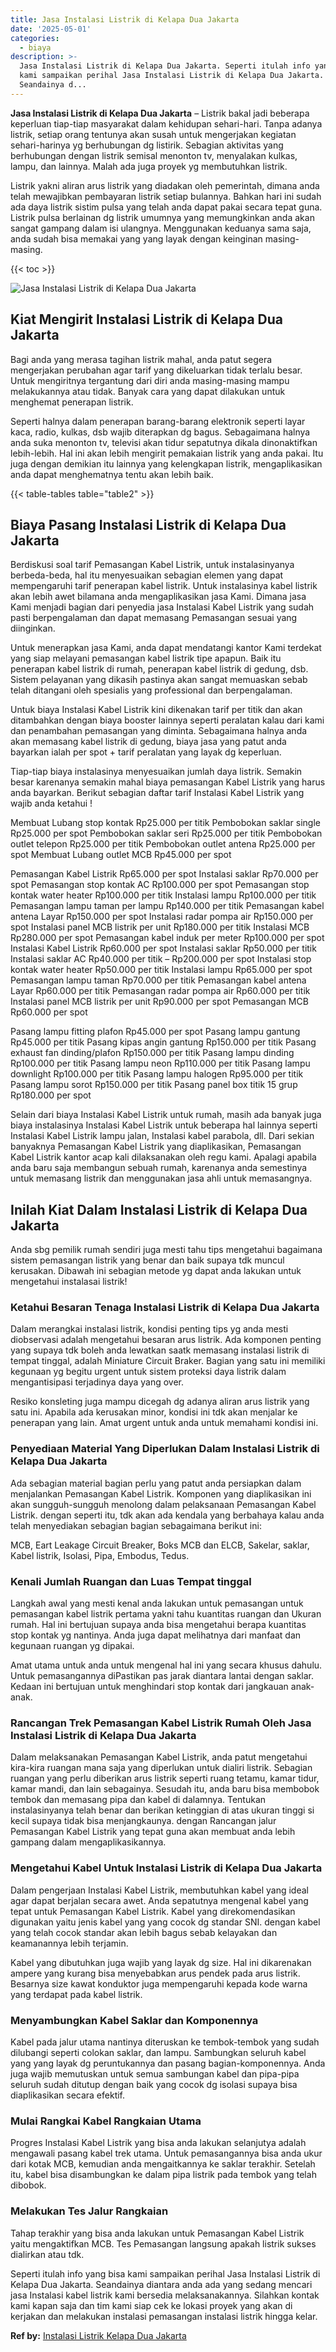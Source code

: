 ```yaml
---
title: Jasa Instalasi Listrik di Kelapa Dua Jakarta
date: '2025-05-01'
categories:
  - biaya
description: >-
  Jasa Instalasi Listrik di Kelapa Dua Jakarta. Seperti itulah info yang bisa
  kami sampaikan perihal Jasa Instalasi Listrik di Kelapa Dua Jakarta.
  Seandainya d...
---
```


**Jasa Instalasi Listrik di Kelapa Dua Jakarta** – Listrik bakal jadi beberapa keperluan tiap-tiap masyarakat dalam kehidupan sehari-hari. Tanpa adanya listrik, setiap orang tentunya akan susah untuk mengerjakan kegiatan sehari-harinya yg berhubungan dg listirik. Sebagian aktivitas yang berhubungan dengan listrik semisal menonton tv, menyalakan kulkas, lampu, dan lainnya. Malah ada juga proyek yg membutuhkan listrik.

Listrik yakni aliran arus listrik yang diadakan oleh pemerintah, dimana anda telah mewajibkan pembayaran listrik setiap bulannya. Bahkan hari ini sudah ada daya listrik sistim pulsa yang telah anda dapat pakai secara tepat guna. Listrik pulsa berlainan dg listrik umumnya yang memungkinkan anda akan sangat gampang dalam isi ulangnya. Menggunakan keduanya sama saja, anda sudah bisa memakai yang yang layak dengan keinginan masing-masing.

{{< toc >}}

![Jasa Instalasi Listrik di Kelapa Dua Jakarta](/images/instalasi-listrik-murah21.png)

## Kiat Mengirit Instalasi Listrik di Kelapa Dua Jakarta

Bagi anda yang merasa tagihan listrik mahal, anda patut segera mengerjakan perubahan agar tarif yang dikeluarkan tidak terlalu besar. Untuk mengiritnya tergantung dari diri anda masing-masing mampu melakukannya atau tidak. Banyak cara yang dapat dilakukan untuk menghemat penerapan listrik.

Seperti halnya dalam penerapan barang-barang elektronik seperti layar kaca, radio, kulkas, dsb wajib diterapkan dg bagus. Sebagaimana halnya anda suka menonton tv, televisi akan tidur sepatutnya dikala dinonaktifkan lebih-lebih. Hal ini akan lebih mengirit pemakaian listrik yang anda pakai. Itu juga dengan demikian itu lainnya yang kelengkapan listrik, mengaplikasikan anda dapat menghematnya tentu akan lebih baik.

{{< table-tables table="table2" >}}

## Biaya Pasang Instalasi Listrik di Kelapa Dua Jakarta

Berdiskusi soal tarif Pemasangan Kabel Listrik, untuk instalasinyanya berbeda-beda, hal itu menyesuaikan sebagian elemen yang dapat mempengaruhi tarif penerapan kabel listrik. Untuk instalasinya kabel listrik akan lebih awet bilamana anda mengaplikasikan jasa Kami. Dimana jasa Kami menjadi bagian dari penyedia jasa Instalasi Kabel Listrik yang sudah pasti berpengalaman dan dapat memasang Pemasangan sesuai yang diinginkan.

Untuk menerapkan jasa Kami, anda dapat mendatangi kantor Kami terdekat yang siap melayani pemasangan kabel listrik tipe apapun. Baik itu penerapan kabel listrik di rumah, penerapan kabel listrik di gedung, dsb. Sistem pelayanan yang dikasih pastinya akan sangat memuaskan sebab telah ditangani oleh spesialis yang professional dan berpengalaman.

Untuk biaya Instalasi Kabel Listrik kini dikenakan tarif per titik dan akan ditambahkan dengan biaya booster lainnya seperti peralatan kalau dari kami dan penambahan pemasangan yang diminta. Sebagaimana halnya anda akan memasang kabel listrik di gedung, biaya jasa yang patut anda bayarkan ialah per spot + tarif peralatan yang layak dg keperluan.

Tiap-tiap biaya instalasinya menyesuaikan jumlah daya listrik. Semakin besar karenanya semakin mahal biaya pemasangan Kabel Listrik yang harus anda bayarkan. Berikut sebagian daftar tarif Instalasi Kabel Listrik yang wajib anda ketahui !

Membuat Lubang stop kontak Rp25.000 per titik Pembobokan saklar single Rp25.000 per spot Pembobokan saklar seri Rp25.000 per titik Pembobokan outlet telepon Rp25.000 per titik Pembobokan outlet antena Rp25.000 per spot Membuat Lubang outlet MCB Rp45.000 per spot

Pemasangan Kabel Listrik Rp65.000 per spot Instalasi saklar Rp70.000 per spot Pemasangan stop kontak AC Rp100.000 per spot Pemasangan stop kontak water heater Rp100.000 per titik Instalasi lampu Rp100.000 per titik Pemasangan lampu taman per lampu Rp140.000 per titik Pemasangan kabel antena Layar Rp150.000 per spot Instalasi radar pompa air Rp150.000 per spot Instalasi panel MCB listrik per unit Rp180.000 per titik Instalasi MCB Rp280.000 per spot Pemasangan kabel induk per meter Rp100.000 per spot Instalasi Kabel Listrik Rp60.000 per spot Instalasi saklar Rp50.000 per titik Instalasi saklar AC Rp40.000 per titik – Rp200.000 per spot Instalasi stop kontak water heater Rp50.000 per titik Instalasi lampu Rp65.000 per spot Pemasangan lampu taman Rp70.000 per titik Pemasangan kabel antena Layar Rp60.000 per titik Pemasangan radar pompa air Rp60.000 per titik Instalasi panel MCB listrik per unit Rp90.000 per spot Pemasangan MCB Rp60.000 per spot

Pasang lampu fitting plafon Rp45.000 per spot Pasang lampu gantung Rp45.000 per titik Pasang kipas angin gantung Rp150.000 per titik Pasang exhaust fan dinding/plafon Rp150.000 per titik Pasang lampu dinding Rp100.000 per titik Pasang lampu neon Rp110.000 per titik Pasang lampu downlight Rp100.000 per titik Pasang lampu halogen Rp95.000 per titik Pasang lampu sorot Rp150.000 per titik Pasang panel box titik 15 grup Rp180.000 per spot

Selain dari biaya Instalasi Kabel Listrik untuk rumah, masih ada banyak juga biaya instalasinya Instalasi Kabel Listrik untuk beberapa hal lainnya seperti Instalasi Kabel Listrik lampu jalan, Instalasi kabel parabola, dll. Dari sekian banyaknya Pemasangan Kabel Listrik yang diaplikasikan, Pemasangan Kabel Listrik kantor acap kali dilaksanakan oleh regu kami. Apalagi apabila anda baru saja membangun sebuah rumah, karenanya anda semestinya untuk memasang listrik dan menggunakan jasa ahli untuk memasangnya.

## Inilah Kiat Dalam Instalasi Listrik di Kelapa Dua Jakarta


Anda sbg pemilik rumah sendiri juga mesti tahu tips mengetahui bagaimana sistem pemasangan listrik yang benar dan baik supaya tdk muncul kerusakan. Dibawah ini sebagian metode yg dapat anda lakukan untuk mengetahui instalasai listrik!

### Ketahui Besaran Tenaga Instalasi Listrik di Kelapa Dua Jakarta

Dalam merangkai instalasi listrik, kondisi penting tips yg anda mesti diobservasi adalah mengetahui besaran arus listrik. Ada komponen penting yang supaya tdk boleh anda lewatkan saatk memasang instalasi listrik di tempat tinggal, adalah Miniature Circuit Braker. Bagian yang satu ini memiliki kegunaan yg begitu urgent untuk sistem proteksi daya listrik dalam mengantisipasi terjadinya daya yang over.

Resiko konsleting juga mampu dicegah dg adanya aliran arus listrik yang satu ini. Apabila ada kerusakan minor, kondisi ini tdk akan menjalar ke penerapan yang lain. Amat urgent untuk anda untuk memahami kondisi ini.

### Penyediaan Material Yang Diperlukan Dalam Instalasi Listrik di Kelapa Dua Jakarta

Ada sebagian material bagian perlu yang patut anda persiapkan dalam menjalankan Pemasangan Kabel Listrik. Komponen yang diaplikasikan ini akan sungguh-sungguh menolong dalam pelaksanaan Pemasangan Kabel Listrik. dengan seperti itu, tdk akan ada kendala yang berbahaya kalau anda telah menyediakan sebagian bagian sebagaimana berikut ini:

MCB, Eart Leakage Circuit Breaker, Boks MCB dan ELCB, Sakelar, saklar, Kabel listrik, Isolasi, Pipa, Embodus, Tedus.

### Kenali Jumlah Ruangan dan Luas Tempat tinggal

Langkah awal yang mesti kenal anda lakukan untuk pemasangan untuk pemasangan kabel listrik pertama yakni tahu kuantitas ruangan dan Ukuran rumah. Hal ini bertujuan supaya anda bisa mengetahui berapa kuantitas stop kontak yg nantinya. Anda juga dapat melihatnya dari manfaat dan kegunaan ruangan yg dipakai.

Amat utama untuk anda untuk mengenal hal ini yang secara khusus dahulu. Untuk pemasangannya diPastikan pas jarak diantara lantai dengan saklar. Kedaan ini bertujuan untuk menghindari stop kontak dari jangkauan anak-anak.

### Rancangan Trek Pemasangan Kabel Listrik Rumah Oleh Jasa Instalasi Listrik di Kelapa Dua Jakarta

Dalam melaksanakan Pemasangan Kabel Listrik, anda patut mengetahui kira-kira ruangan mana saja yang diperlukan untuk dialiri listrik. Sebagian ruangan yang perlu diberikan arus listrik seperti ruang tetamu, kamar tidur, kamar mandi, dan lain sebagainya. Sesudah itu, anda baru bisa membobok tembok dan memasang pipa dan kabel di dalamnya. Tentukan instalasinyanya telah benar dan berikan ketinggian di atas ukuran tinggi si kecil supaya tidak bisa menjangkaunya. dengan Rancangan jalur Pemasangan Kabel Listrik yang tepat guna akan membuat anda lebih gampang dalam mengaplikasikannya.

### Mengetahui Kabel Untuk Instalasi Listrik di Kelapa Dua Jakarta

Dalam pengerjaan Instalasi Kabel Listrik, membutuhkan kabel yang ideal agar dapat berjalan secara awet. Anda sepatutnya mengenal kabel yang tepat untuk Pemasangan Kabel Listrik. Kabel yang direkomendasikan digunakan yaitu jenis kabel yang yang cocok dg standar SNI. dengan kabel yang telah cocok standar akan lebih bagus sebab kelayakan dan keamanannya lebih terjamin.

Kabel yang dibutuhkan juga wajib yang layak dg size. Hal ini dikarenakan ampere yang kurang bisa menyebabkan arus pendek pada arus listrik. Besarnya size kawat konduktor juga mempengaruhi kepada kode warna yang terdapat pada kabel listrik.

### Menyambungkan Kabel Saklar dan Komponennya

Kabel pada jalur utama nantinya diteruskan ke tembok-tembok yang sudah dilubangi seperti colokan saklar, dan lampu. Sambungkan seluruh kabel yang yang layak dg peruntukannya dan pasang bagian-komponennya. Anda juga wajib memutuskan untuk semua sambungan kabel dan pipa-pipa seluruh sudah ditutup dengan baik yang cocok dg isolasi supaya bisa diaplikasikan secara efektif.

### Mulai Rangkai Kabel Rangkaian Utama

Progres Instalasi Kabel Listrik yang bisa anda lakukan selanjutya adalah mengawali pasang kabel trek utama. Untuk pemasangannya bisa anda ukur dari kotak MCB, kemudian anda mengaitkannya ke saklar terakhir. Setelah itu, kabel bisa disambungkan ke dalam pipa listrik pada tembok yang telah dibobok.

### Melakukan Tes Jalur Rangkaian

Tahap terakhir yang bisa anda lakukan untuk Pemasangan Kabel Listrik yaitu mengaktifkan MCB. Tes Pemasangan langsung apakah listrik sukses dialirkan atau tdk.

Seperti itulah info yang bisa kami sampaikan perihal Jasa Instalasi Listrik di Kelapa Dua Jakarta. Seandainya diantara anda ada yang sedang mencari jasa Instalasi kabel listrik kami bersedia melaksanakannya. Silahkan kontak kami kapan saja dan tim kami siap cek ke lokasi proyek yang akan di kerjakan dan melakukan instalasi pemasangan instalasi listrik hingga kelar.

**Ref by:** [Instalasi Listrik Kelapa Dua Jakarta](https://id.wikipedia.org/wiki/Instalasi)
